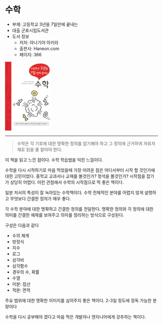 # 수학
- 부제: 고등학교 3년을 7일만에 끝내는
- 대출 군포시립도서관
- 도서 정보
  - 저자: 야나기야 아키라
  - 출판사: Haneon.com
  - 페이지: 366

![Alt text](./images/math_highschool.jpg)

----
> 수학은 각 기호에 대한 명확한 정의를 암기해야 하고 그 정의에 근거하여 자유자재로 읽을 줄 알아야 한다.

이 책을 읽고 느낀 점이다. 수학 학습법을 익힌 느낌이다.

수학을 다시 시작하기로 마음 먹었을때 가장 어려운 점은 어디서부터 시작 할 것인가에 대한 고민이었다.
중학교 교과서나 교재를 볼것인가? 정석을 볼것인가? 시작점을 잡기가 상당히 어렵다.
이런 관점에서 수학의 시작점으로 딱 좋은 책이다.

일본 저서의 특성이 잘 녹아있는 수학책이다.
수학 전체적인 분야를 어렵지 않게 설명하고 무엇보다 간결한 정의가 매우 좋다.

각 수학 분야에 대한 명확하고 간결한 정의를 전달한다.
명확한 정의와 각 정의에 대한 의미를 간결한 예제를 보여주고 의미를 정리하는 방식으로 구성된다.

구성은 다음과 같다

- 수의 체계
- 방정식
- 지수
- 로그
- 삼각비
- 삼각함수
- 경우의 수, 확률
- 수열
- 미분: 접선
- 적분: 면적

주요 범위에 대한 명확한 이미지를 심어주지 좋은 책이다.
2-3일 정도에 정독 가능한 분량이다


수학을 다시 공부해야 겠다고 마음 먹은 개발자나 엔지니어에게 강추하는 책이다.


